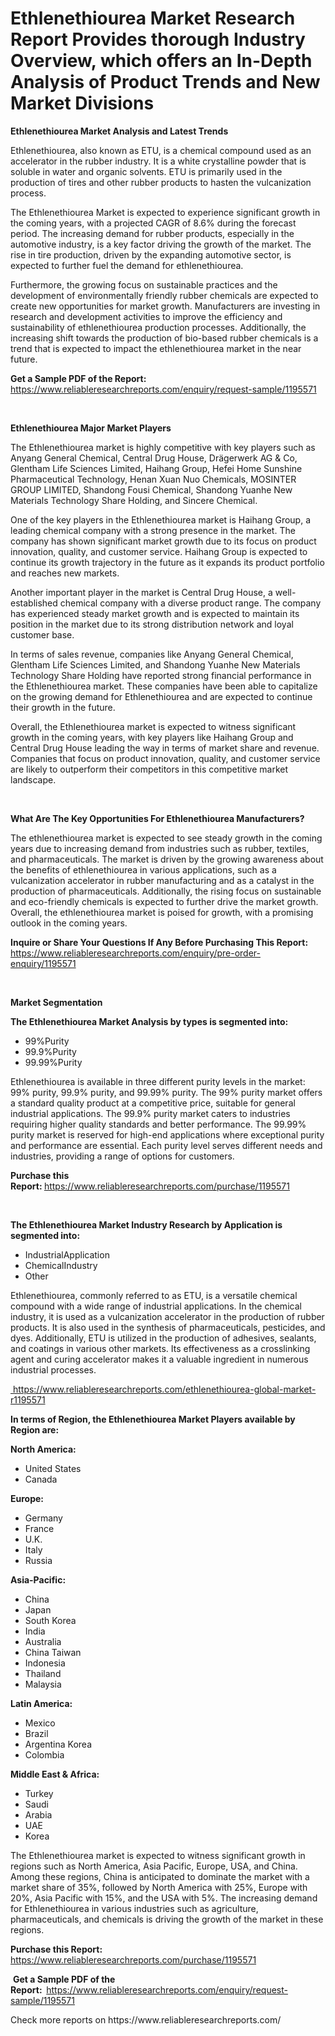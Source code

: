 <p><h1>Ethlenethiourea Market Research Report Provides thorough Industry Overview, which offers an In-Depth Analysis of Product Trends and New Market Divisions</h1></p><p><strong>Ethlenethiourea Market Analysis and Latest Trends</strong></p>
<p><p>Ethlenethiourea, also known as ETU, is a chemical compound used as an accelerator in the rubber industry. It is a white crystalline powder that is soluble in water and organic solvents. ETU is primarily used in the production of tires and other rubber products to hasten the vulcanization process.</p><p>The Ethlenethiourea Market is expected to experience significant growth in the coming years, with a projected CAGR of 8.6% during the forecast period. The increasing demand for rubber products, especially in the automotive industry, is a key factor driving the growth of the market. The rise in tire production, driven by the expanding automotive sector, is expected to further fuel the demand for ethlenethiourea.</p><p>Furthermore, the growing focus on sustainable practices and the development of environmentally friendly rubber chemicals are expected to create new opportunities for market growth. Manufacturers are investing in research and development activities to improve the efficiency and sustainability of ethlenethiourea production processes. Additionally, the increasing shift towards the production of bio-based rubber chemicals is a trend that is expected to impact the ethlenethiourea market in the near future.</p></p>
<p><strong>Get a Sample PDF of the Report:&nbsp;</strong> <a href="https://www.reliableresearchreports.com/enquiry/request-sample/1195571">https://www.reliableresearchreports.com/enquiry/request-sample/1195571</a></p>
<p>&nbsp;</p>
<p><strong>Ethlenethiourea Major Market Players</strong></p>
<p><p>The Ethlenethiourea market is highly competitive with key players such as Anyang General Chemical, Central Drug House, Drägerwerk AG & Co, Glentham Life Sciences Limited, Haihang Group, Hefei Home Sunshine Pharmaceutical Technology, Henan Xuan Nuo Chemicals, MOSINTER GROUP LIMITED, Shandong Fousi Chemical, Shandong Yuanhe New Materials Technology Share Holding, and Sincere Chemical. </p><p>One of the key players in the Ethlenethiourea market is Haihang Group, a leading chemical company with a strong presence in the market. The company has shown significant market growth due to its focus on product innovation, quality, and customer service. Haihang Group is expected to continue its growth trajectory in the future as it expands its product portfolio and reaches new markets.</p><p>Another important player in the market is Central Drug House, a well-established chemical company with a diverse product range. The company has experienced steady market growth and is expected to maintain its position in the market due to its strong distribution network and loyal customer base.</p><p>In terms of sales revenue, companies like Anyang General Chemical, Glentham Life Sciences Limited, and Shandong Yuanhe New Materials Technology Share Holding have reported strong financial performance in the Ethlenethiourea market. These companies have been able to capitalize on the growing demand for Ethlenethiourea and are expected to continue their growth in the future.</p><p>Overall, the Ethlenethiourea market is expected to witness significant growth in the coming years, with key players like Haihang Group and Central Drug House leading the way in terms of market share and revenue. Companies that focus on product innovation, quality, and customer service are likely to outperform their competitors in this competitive market landscape.</p></p>
<p>&nbsp;</p>
<p><strong>What Are The Key Opportunities For Ethlenethiourea Manufacturers?</strong></p>
<p><p>The ethlenethiourea market is expected to see steady growth in the coming years due to increasing demand from industries such as rubber, textiles, and pharmaceuticals. The market is driven by the growing awareness about the benefits of ethlenethiourea in various applications, such as a vulcanization accelerator in rubber manufacturing and as a catalyst in the production of pharmaceuticals. Additionally, the rising focus on sustainable and eco-friendly chemicals is expected to further drive the market growth. Overall, the ethlenethiourea market is poised for growth, with a promising outlook in the coming years.</p></p>
<p><strong>Inquire or Share Your Questions If Any Before Purchasing This Report:</strong> <a href="https://www.reliableresearchreports.com/enquiry/pre-order-enquiry/1195571">https://www.reliableresearchreports.com/enquiry/pre-order-enquiry/1195571</a></p>
<p>&nbsp;</p>
<p><strong>Market Segmentation</strong></p>
<p><strong>The Ethlenethiourea Market Analysis by types is segmented into:</strong></p>
<p><ul><li>99%Purity</li><li>99.9%Purity</li><li>99.99%Purity</li></ul></p>
<p><p>Ethlenethiourea is available in three different purity levels in the market: 99% purity, 99.9% purity, and 99.99% purity. The 99% purity market offers a standard quality product at a competitive price, suitable for general industrial applications. The 99.9% purity market caters to industries requiring higher quality standards and better performance. The 99.99% purity market is reserved for high-end applications where exceptional purity and performance are essential. Each purity level serves different needs and industries, providing a range of options for customers.</p></p>
<p><strong>Purchase this Report:&nbsp;</strong><a href="https://www.reliableresearchreports.com/purchase/1195571">https://www.reliableresearchreports.com/purchase/1195571</a></p>
<p>&nbsp;</p>
<p><strong>The Ethlenethiourea Market Industry Research by Application is segmented into:</strong></p>
<p><ul><li>IndustrialApplication</li><li>ChemicalIndustry</li><li>Other</li></ul></p>
<p><p>Ethlenethiourea, commonly referred to as ETU, is a versatile chemical compound with a wide range of industrial applications. In the chemical industry, it is used as a vulcanization accelerator in the production of rubber products. It is also used in the synthesis of pharmaceuticals, pesticides, and dyes. Additionally, ETU is utilized in the production of adhesives, sealants, and coatings in various other markets. Its effectiveness as a crosslinking agent and curing accelerator makes it a valuable ingredient in numerous industrial processes.</p></p>
<p><a href="https://www.reliableresearchreports.com/ethlenethiourea-global-market-r1195571">&nbsp;https://www.reliableresearchreports.com/ethlenethiourea-global-market-r1195571</a></p>
<p><strong>In terms of Region, the Ethlenethiourea Market Players available by Region are:</strong></p>
<p>
    <p> <strong> North America: </strong>
        <ul>
            <li>United States</li>
            <li>Canada</li>
        </ul>
        </p> 
    <p> <strong> Europe: </strong>
        <ul>
            <li>Germany</li>
            <li>France</li>
            <li>U.K.</li>
            <li>Italy</li>
            <li>Russia</li>
        </ul>
        </p> 
    <p> <strong> Asia-Pacific: </strong>
        <ul>
            <li>China</li>
            <li>Japan</li>
            <li>South Korea</li>
            <li>India</li>
            <li>Australia</li>
            <li>China Taiwan</li>
            <li>Indonesia</li>
            <li>Thailand</li>
            <li>Malaysia</li>
        </ul>
        </p> 
    <p> <strong> Latin America: </strong>
        <ul>
            <li>Mexico</li>
            <li>Brazil</li>
            <li>Argentina Korea</li>
            <li>Colombia</li>
        </ul>
        </p> 
    <p> <strong> Middle East & Africa: </strong>
        <ul>
            <li>Turkey</li>
            <li>Saudi</li>
            <li>Arabia</li>
            <li>UAE</li>
            <li>Korea</li>
        </ul>
    </p>
    </p>
<p><p>The Ethlenethiourea market is expected to witness significant growth in regions such as North America, Asia Pacific, Europe, USA, and China. Among these regions, China is anticipated to dominate the market with a market share of 35%, followed by North America with 25%, Europe with 20%, Asia Pacific with 15%, and the USA with 5%. The increasing demand for Ethlenethiourea in various industries such as agriculture, pharmaceuticals, and chemicals is driving the growth of the market in these regions.</p></p>
<p><strong>Purchase this Report: </strong><a href="https://www.reliableresearchreports.com/purchase/1195571">https://www.reliableresearchreports.com/purchase/1195571</a></p>
<p>&nbsp;<strong>Get a Sample PDF of the Report:&nbsp;&nbsp;</strong><a href="https://www.reliableresearchreports.com/enquiry/request-sample/1195571">https://www.reliableresearchreports.com/enquiry/request-sample/1195571</a></p>
<p><strong></strong></p>
<p>Check more reports on https://www.reliableresearchreports.com/</p>